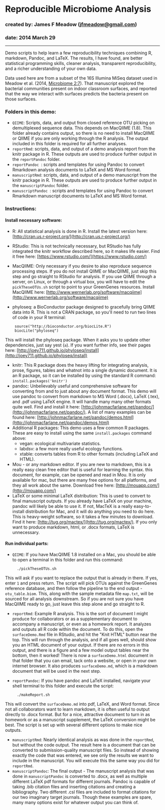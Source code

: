 # Reproducible Microbiome Analysis
### created by: James F Meadow (jfmeadow@gmail.com)
### date: 2014 March 29

-----------

Demo scripts to help learn a few reproducibility techniques combining R, markdown, Pandoc, and LaTeX. The results, I have found, are better statistical programming skills, cleaner analysis, transparent reproducibility, and a richer understanding of your own data. 

Data used here are from a subset of the 16S Illumina MiSeq dataset used in Meadow et al. (2014, [Microbiome 2:7](http://www.microbiomejournal.com/content/2/1/7)). That manuscript explored the bacterial communities present on indoor classroom surfaces, and reported that the way we interact with surfaces predicts the bacteria present on those surfaces. 

### Folders in this demo: 

* `QIIME`: Scripts, data, and output from closed reference OTU picking on demultiplexed sequence data. This depends on MacQIIME (1.8). This folder already contains output, so there is no need to install MacQIIME or QIIME if you are only working through the R analysis. The output included in this folder is required for all further analyses. 
* `reportRmd`: scripts, data, and output of a demo analysis report from the knitr package in R. These outputs are used to produce further output in the `reportPandoc` folder. 
* `reportPandoc	`: scripts and templates for using Pandoc to convert Rmarkdown analysis documents to LaTeX and MS Word format. 
* `manuscriptRmd`: scripts, data, and output of a demo manuscript from the knitr package in R. These outputs are used to produce further output in the `manuscriptPandoc` folder. 
* `manuscriptPandoc	`: scripts and templates for using Pandoc to convert Rmarkdown manuscript documents to LaTeX and MS Word format. 


### Instructions: 

#### Install necessary software: 

* R: All statistical analysis is done in R. Install the latest version here: [http://cran.us.r-project.org/](http://cran.us.r-project.org/)
* RStudio: This is not technically necessary, but RStudio has fully integrated the knitr workflow described here, so it makes life easier. Find it free here: [https://www.rstudio.com/](https://www.rstudio.com/)
* MacQIIME: Only necessary if you desire to also reproduce sequence processing steps. If you do not install QIIME or MacQIIME, just skip this step and go straight to RStudio for analysis. If you use QIIME through a server, on Linux, or through a virtual box, you will have to edit the `pickTheseOTUs.sh` script to point to your GreenGenes resources. Install MacQIIME here: [http://www.wernerlab.org/software/macqiime](http://www.wernerlab.org/software/macqiime)
* phyloseq: a BioConductor package designed to gracefully bring QIIME data into R. This is not a CRAN package, so you'll need to run two lines of code in your R terminal: 

       source("http://bioconductor.org/biocLite.R")
       biocLite("phyloseq")
This will install the phyloseq package. When it asks you to update other dependencies, just say yest (`a`). If you want further info, see their pages here: [http://joey711.github.io/phyloseq/install](http://joey711.github.io/phyloseq/install)
* knitr: This R package does the heavy lifting for integrating analysis, prose, figures, tables and whatnot into a single dynamic document. It is an R package, so it can be installed by using the standard R command: `install.packages('knitr')`
* pandoc: Unbelievably useful and comprehensive software for converting from and to just about any document format. This demo will use pandoc to convert from markdown to MS Word (.docx), LaTeX (.tex), and .pdf using LaTeX engine. It will handle many many other formats quite well. Find and install it here: [http://johnmacfarlane.net/pandoc/](http://johnmacfarlane.net/pandoc/). A list of many examples can be found here: [http://johnmacfarlane.net/pandoc/demos.html](http://johnmacfarlane.net/pandoc/demos.html)
* Additional R packages: This demo uses a few common R packages. These are easy to install using the same `install.packages` command above: 
  * vegan: ecological multivariate statistics.
  * labdsv: a few more really useful ecology functions. 
  * xtable: converts tables from R to other formats (including LaTeX and HTML).
* Mou - or any markdown editor. If you are new to markdown, this is a really easy clean free editor that is useful for learning the syntax. this document, for example, can be opened and read in Mou. It is only available for mac, but there are many free options for all platforms, and they all work about the same. Download free here: [http://mouapp.com/](http://mouapp.com/)
* LaTeX or some minimal LaTeX distribution: This is used to convert to final manuscript outputs. If you already have LaTeX on your machine, pandoc will likely be able to use it. If not, MacTeX is a really easy-to-install distribution for Mac, and it will do anything you need to do here. This is heavy-weight software, so it takes a few minutes to download. Find it here: [http://tug.org/mactex/](http://tug.org/mactex/). If you only want to produce markdown, html, or .docx formats, LaTeX is unnecessary. 


#### Run individual parts:

* `QIIME`: If you have MacQIIME 1.8 installed on a Mac, you should be able to open a terminal in this folder and run this command: 

        ./pickTheseOTUs.sh
This will ask if you want to replace the output that is already in there. If yes, enter `1` and press return. The script will pick OTUs against the GreenGenes reference database, and then follow the pipeline to the end output - `otu_table.biom`. This, along with the sample metadata file `map.txt`, will be sourced for all analysis downstream. So if you are not sure you have MacQIIME ready to go, just leave this step alone and go straight to R. 
* `reportRmd`: Example R analysis. This is the sort of document I might produce for collaborators or as a supplementary document to accompany a manuscript, or even as a homework report. It analyzes and outputs all R code within the document. To do this, open the `surfaceDemo.Rmd` file in RStudio, and hit the "Knit HTML" button near the top. This will run through the analysis, and if all goes well, should show you an HTML document of your output. If there are no errors in this output, and there is a figure and a few model output tables near the bottom, then it worked! There is now a `surfaceDemo.html` document in that folder that you can email, tack onto a website, or open in your own internet browser. It also produces `surfaceDemo.md`, which is a markdown document that will be used in the next step.
* `reportPandoc`: If you have pandoc and LaTeX installed, navigate your shell terminal to this folder and execute the script: 

        ./makeReport.sh
This will convert the `surfaceDemo.md` into pdf, LaTeX, and Word format. Since not all collaborators want to learn markdown, it is often useful to output directly to .docx format. But for a nice, attractive document to turn in as homework or as a manuscript supplement, the LaTeX conversion might be best. The script is set up with several different options to make nice outputs. 
* `manuscriptRmd`: Nearly identical analysis as was done in the `reportRmd`, but without the code output. The result here is a document that can be converted to submission-quality manuscript files. So instead of showing exactly the code that was entered, we see only the results we want to include in the manuscript. You will execute this the same way you did for `reportRmd`.
* `manuscriptPandoc`: The final output - The manuscript analysis that was done in `manuscriptPandoc` is converted to .docx, as well as multiple different LaTeX pdf formats for different journals. Pandoc is capable of taking .bib citation files and inserting citations and creating a bibliography. Two different .csl files are included to format citations for our two imaginary target journals. Though these examples are spare, many many options exist for whatever output you can think of. 

















































